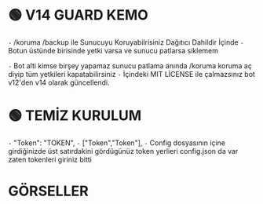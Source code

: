 # 🟢  V14 GUARD KEMO
`-` /koruma /backup ile Sunucuyu Koruyabilrisiniz Dağıtıcı Dahildir İçinde
`-` Botun üstünde birisinde yetki varsa ve sunucu patlarsa siklemem

`-` Bot alti kimse birşey yapamaz sunucu patlama anında /koruma koruma aç diyip tüm yetkileri kapatabilirsiniz
`-` İçindeki MIT LİCENSE ile çalmazsınız bot v12'den v14 olarak güncellendi.

# 🟢  TEMİZ KURULUM
`-` "Token": "TOKEN",
`-` ["Token","Token"],
`-` Config dosyasının içine girdiğinizde üst satırdakini gördügünüz token yerlieri config.json da var zaten tokenleri giriniz bitti

# GÖRSELLER
